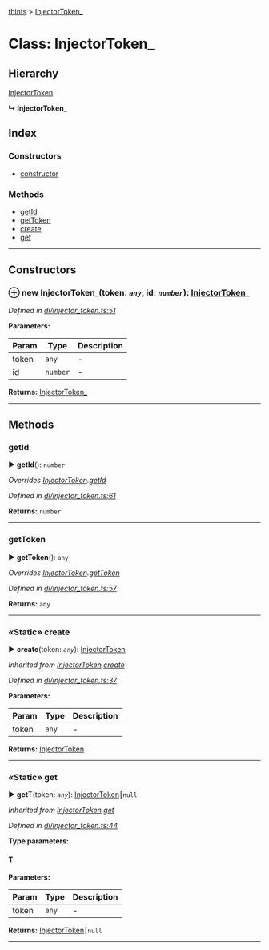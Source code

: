 [thints](../README.md) > [InjectorToken_](../classes/injectortoken_.md)



# Class: InjectorToken_

## Hierarchy


 [InjectorToken](injectortoken.md)

**↳ InjectorToken_**







## Index

### Constructors

* [constructor](injectortoken_.md#constructor)


### Methods

* [getId](injectortoken_.md#getid)
* [getToken](injectortoken_.md#gettoken)
* [create](injectortoken_.md#create)
* [get](injectortoken_.md#get)



---
## Constructors
<a id="constructor"></a>


### ⊕ **new InjectorToken_**(token: *`any`*, id: *`number`*): [InjectorToken_](injectortoken_.md)



*Defined in [di/injector_token.ts:51](https://github.com/digitalinfluencers/ThinTS/blob/ecc6851/src/di/injector_token.ts#L51)*



**Parameters:**

| Param | Type | Description |
| ------ | ------ | ------ |
| token | `any`   |  - |
| id | `number`   |  - |





**Returns:** [InjectorToken_](injectortoken_.md)

---



## Methods
<a id="getid"></a>

###  getId

► **getId**(): `number`




*Overrides [InjectorToken](injectortoken.md).[getId](injectortoken.md#getid)*

*Defined in [di/injector_token.ts:61](https://github.com/digitalinfluencers/ThinTS/blob/ecc6851/src/di/injector_token.ts#L61)*





**Returns:** `number`





___

<a id="gettoken"></a>

###  getToken

► **getToken**(): `any`




*Overrides [InjectorToken](injectortoken.md).[getToken](injectortoken.md#gettoken)*

*Defined in [di/injector_token.ts:57](https://github.com/digitalinfluencers/ThinTS/blob/ecc6851/src/di/injector_token.ts#L57)*





**Returns:** `any`





___

<a id="create"></a>

### «Static» create

► **create**(token: *`any`*): [InjectorToken](injectortoken.md)




*Inherited from [InjectorToken](injectortoken.md).[create](injectortoken.md#create)*

*Defined in [di/injector_token.ts:37](https://github.com/digitalinfluencers/ThinTS/blob/ecc6851/src/di/injector_token.ts#L37)*



**Parameters:**

| Param | Type | Description |
| ------ | ------ | ------ |
| token | `any`   |  - |





**Returns:** [InjectorToken](injectortoken.md)





___

<a id="get"></a>

### «Static» get

► **get**T(token: *`any`*): [InjectorToken](injectortoken.md)⎮`null`




*Inherited from [InjectorToken](injectortoken.md).[get](injectortoken.md#get)*

*Defined in [di/injector_token.ts:44](https://github.com/digitalinfluencers/ThinTS/blob/ecc6851/src/di/injector_token.ts#L44)*



**Type parameters:**

#### T 
**Parameters:**

| Param | Type | Description |
| ------ | ------ | ------ |
| token | `any`   |  - |





**Returns:** [InjectorToken](injectortoken.md)⎮`null`





___



